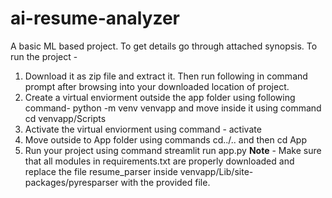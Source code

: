 # ai-resume-analyzer
A basic ML based project. To get details go through attached synopsis.
To run the project -
1) Download it as zip file and extract it. Then run following in command prompt after browsing into your downloaded location of project.
2) Create a virtual enviorment outside the app folder using following command- python -m venv venvapp and move inside it using command cd venvapp/Scripts
3) Activate the virtual enviorment using command - activate
4) Move outside to App folder using commands cd../.. and then cd App
5) Run your project using command streamlit run app.py
**Note** - Make sure that all modules in requirements.txt are properly downloaded and replace the file resume_parser inside venvapp/Lib/site-packages/pyresparser with the provided file.
